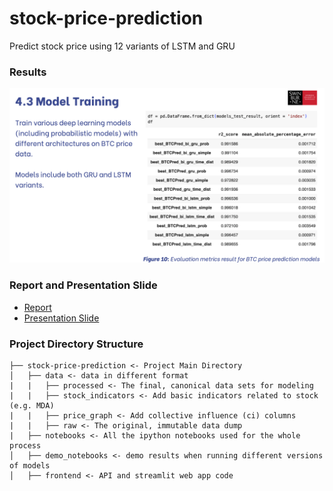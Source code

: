 # stock-price-prediction
Predict stock price using 12 variants of LSTM and GRU

### Results
![Results after training 12 variants](https://github.com/hannahbui/stock-price-prediction/blob/main/model_training_result.png)

### Report and Presentation Slide
- [Report](https://github.com/hannahbui/stock-price-prediction/blob/main/COS30018_Group2_Report.pdf)
- [Presentation Slide](https://github.com/hannahbui/stock-price-prediction/blob/main/COS30018_Group2_PresentationSlide.pdf)

### Project Directory Structure
```
├── stock-price-prediction <- Project Main Directory
│   ├── data <- data in different format
|   |   ├── processed <- The final, canonical data sets for modeling
|   |   ├── stock_indicators <- Add basic indicators related to stock (e.g. MDA)
|   |   ├── price_graph <- Add collective influence (ci) columns 
|   |   ├── raw <- The original, immutable data dump
|   ├── notebooks <- All the ipython notebooks used for the whole process
│   ├── demo_notebooks <- demo results when running different versions of models
│   ├── frontend <- API and streamlit web app code
```
